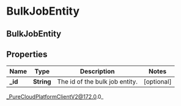 # BulkJobEntity

## BulkJobEntity

## Properties

|Name | Type | Description | Notes|
|------------ | ------------- | ------------- | -------------|
| **_id** | **String** | The id of the bulk job entity. | [optional] |



_PureCloudPlatformClientV2@172.0.0_

